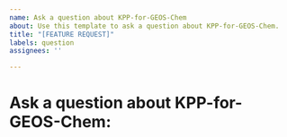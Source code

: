 ```yaml
---
name: Ask a question about KPP-for-GEOS-Chem
about: Use this template to ask a question about KPP-for-GEOS-Chem.
title: "[FEATURE REQUEST]"
labels: question
assignees: ''

---
```


# Ask a question about KPP-for-GEOS-Chem:
